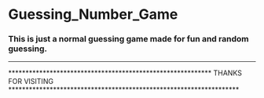 # Guessing_Number_Game

### This is just a normal guessing game made for fun and random guessing.

-------------------------------------------------------------------------------------------------------------------------------------------------------------------

*********************************************************** THANKS FOR VISITING *******************************************************************

